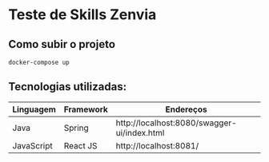 # Teste de Skills Zenvia
## Como subir o projeto
```shell
docker-compose up
```
## Tecnologias utilizadas:

| Linguagem | Framework | Endereços
| --- | --- | --- |
| Java | Spring | http://localhost:8080/swagger-ui/index.html
| JavaScript | React JS | http://localhost:8081/
